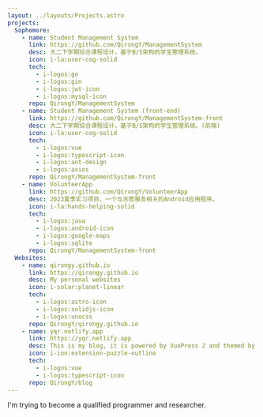 ```yaml
---
layout: ../layouts/Projects.astro
projects:
  Sophomore:
    - name: Student Management System
      link: https://github.com/QirongY/ManagementSystem
      desc: 大二下学期综合课程设计，基于B/S架构的学生管理系统。
      icon: i-la:user-cog-solid
      tech:
        - i-logos:go
        - i-logos:gin
        - i-logos:jwt-icon
        - i-logos:mysql-icon
      repo: QirongY/ManagementSystem
    - name: Student Management System (front-end)
      link: https://github.com/QirongY/ManagementSystem-front
      desc: 大二下学期综合课程设计，基于B/S架构的学生管理系统。(前端)
      icon: i-la:user-cog-solid
      tech:
        - i-logos:vue
        - i-logos:typescript-icon
        - i-logos:ant-design
        - i-logos:axios
      repo: QirongY/ManagementSystem-front
    - name: VolunteerApp
      link: https://github.com/QirongY/VolunteerApp
      desc: 2023夏季实习项目，一个与志愿服务相关的Android应用程序。
      icon: i-la:hands-helping-solid
      tech:
        - i-logos:java
        - i-logos:android-icon
        - i-logos:google-maps
        - i-logos:sqlite
      repo: QirongY/ManagementSystem-front
  Websites:
    - name: qirongy.github.io
      link: https://qirongy.github.io
      desc: My personal websites
      icon: i-solar:planet-linear
      tech:
        - i-logos:astro-icon
        - i-logos:solidjs-icon
        - i-logos:unocss
      repo: QirongY/qirongy.github.io
    - name: yqr.netlify.app
      link: https://yqr.netlify.app
      desc: This is my blog, it is powered by VuePress 2 and themed by Gungnir.
      icon: i-ion:extension-puzzle-outline
      tech:
        - i-logos:vue
        - i-logos:typescript-icon
      repo: QirongY/blog
---
```


I'm trying to become a qualified programmer and researcher.
